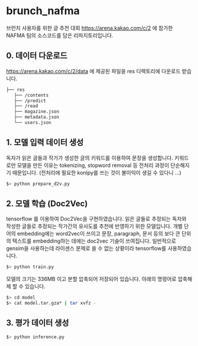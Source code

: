 # brunch_nafma

브런치 사용자를 위한 글 추천 대회 https://arena.kakao.com/c/2 
에 참가한 NAFMA 팀의 소스코드를 담은 리파지토리입니다.  



## 0. 데이터 다운로드
https://arena.kakao.com/c/2/data 에 제공된 파일을 
res 디렉토리에 다운로드 받습니다. 

```bash
├── res
   ├── /contents
   ├── /predict
   ├── /read
   ├── magazine.json
   ├── metadata.json
   └── users.json
``` 

## 1. 모델 입력 데이터 생성
독자가 읽은 글들과 작가가 생성한 글의 키워드를 이용하여 문장을 생성합니다.
키워드로만 모델을 만든 이유는 tokenizing, stopword removal 등 전처리 과정이 단순해지기 때문입니다.
(전처리에 필요한 konlpy를 쓰는 것이 불이익이 생길 수 있다니 ...)

```bash
$> python prepare_d2v.py
``` 

## 2. 모델 학습 (Doc2Vec)
tensorflow 를 이용하여 Doc2Vec을 구현하였습니다.
읽은 글들로 추정되는 독자와 작성한 글들로 추정되는 작가간의 유사도를 추천에 반영하기 위한 모델입니다.
개별 단어의 embedding에는 word2vec이 쓰이고 문장, paragraph, 문서 등의 보다 큰 단위의 텍스트를 embedding하는 데에는 doc2vec 기술이 쓰여집니다.
일반적으로 gensim을 사용하는데 라이센스 문제로 쓸 수 없는 상황이라 tensorflow를 사용하였습니다.

```bash
$> python train.py
``` 

모델의 크기는 336MB 이고 분할 압축되어 저장되어 있습니다. 
아래의 명령어로 압축해제 할 수 있습니다. 

```bash
$> cd model
$> cat model.tar.gza* | tar xvfz -
``` 


## 3. 평가 데이터 생성 

```bash
$> python inference.py
``` 
